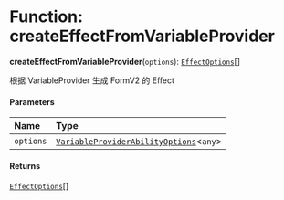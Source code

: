 # Function: createEffectFromVariableProvider

**createEffectFromVariableProvider**(`options`): [`EffectOptions`](/auto-docs/free-layout-editor/types/EffectOptions.md)\[]

根据 VariableProvider 生成 FormV2 的 Effect

#### Parameters

| Name | Type |
| :------ | :------ |
| `options` | [`VariableProviderAbilityOptions`](/auto-docs/free-layout-editor/interfaces/VariableProviderAbilityOptions.md)<`any`> |

#### Returns

[`EffectOptions`](/auto-docs/free-layout-editor/types/EffectOptions.md)\[]
